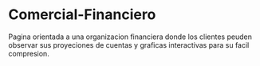 # Comercial-Financiero
Pagina orientada a una organizacion financiera donde los clientes peuden observar sus proyeciones de cuentas y graficas interactivas para su facil compresion.
